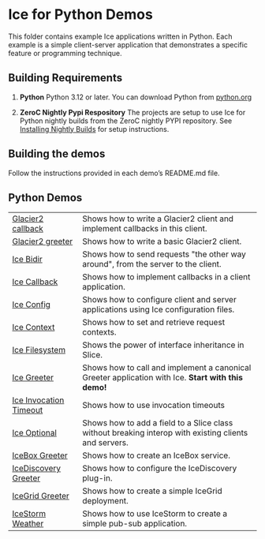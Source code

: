 # Ice for Python Demos

This folder contains example Ice applications written in Python. Each example is a simple client-server application that
demonstrates a specific feature or programming technique.

## Building Requirements

1. **Python**
   Python 3.12 or later. You can download Python from [python.org](https://www.python.org/downloads/)

2. **ZeroC Nightly Pypi Respository**
   The projects are setup to use Ice for Python nightly builds from the ZeroC nightly PYPI repository.
   See [Installing Nightly Builds](https://github.com/zeroc-ice/ice/blob/main/NIGHTLY.md#python) for setup instructions.

## Building the demos

Follow the instructions provided in each demo’s README.md file.

## Python Demos

|                                                      |                                                                                                       |
|------------------------------------------------------|-------------------------------------------------------------------------------------------------------|
| [Glacier2 callback](./Glacier2/callback/)            | Shows how to write a Glacier2 client and implement callbacks in this client.                          |
| [Glacier2 greeter](./Glacier2/greeter/)              | Shows how to write a basic Glacier2 client.                                                           |
| [Ice Bidir](./Ice/bidir/)                            | Shows how to send requests "the other way around", from the server to the client.                     |
| [Ice Callback](./Ice/callback/)                      | Shows how to implement callbacks in a client application.                                             |
| [Ice Config](./Ice/config/)                          | Shows how to configure client and server applications using Ice configuration files.                  |
| [Ice Context](./Ice/context/)                        | Shows how to set and retrieve request contexts.                                                       |
| [Ice Filesystem](./Ice/filesystem/)                  | Shows the power of interface inheritance in Slice.                                                    |
| [Ice Greeter](./Ice/greeter/)                        | Shows how to call and implement a canonical Greeter application with Ice. **Start with this demo!**   |
| [Ice Invocation Timeout](./Ice/invocation_timeout/) | Shows how to use invocation timeouts                                                                  |
| [Ice Optional](./Ice/optional/)                      | Shows how to add a field to a Slice class without breaking interop with existing clients and servers. |
| [IceBox Greeter](./IceBox/Greeter/)                  | Shows how to create an IceBox service.                                                                |
| [IceDiscovery Greeter](./IceDiscovery/greeter/)      | Shows how to configure the IceDiscovery plug-in.                                                      |
| [IceGrid Greeter](./IceGrid/greeter)                 | Shows how to create a simple IceGrid deployment.                                                      |
| [IceStorm Weather](./IceStorm/weather/)              | Shows how to use IceStorm to create a simple pub-sub application.                                     |
